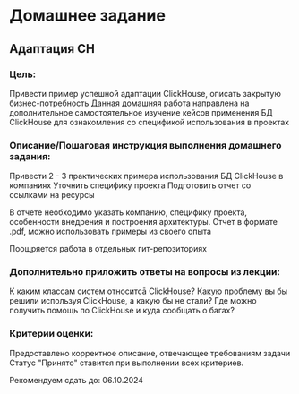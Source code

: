 # Домашнее задание
## Адаптация CH

### Цель:
Привести пример успешной адаптации ClickHouse, описать закрытую бизнес-потребность
Данная домашняя работа направлена на дополнительное самостоятельное изучение кейсов применения БД ClickHouse 
для ознакомления со спецификой использования в проектах


### Описание/Пошаговая инструкция выполнения домашнего задания:
Привести 2 - 3 практических примера использования БД ClickHouse в компаниях
Уточнить специфику проекта
Подготовить отчет со ссылками на ресурсы



В отчете необходимо указать компанию, специфику проекта, особенности внедрения и построения архитектуры. 
Отчет в формате .pdf, можно использовать примеры из своего опыта



Поощряется работа в отдельных гит-репозиториях



### Дополнительно приложить ответы на вопросы из лекции:
К каким классам систем относитсā ClickHouse?
Какую проблему вы бы решили используя ClickHouse, а какую бы не стали?
Где можно получить помощь по ClickHouse и куда сообщать о багах?

### Критерии оценки:
Предоставлено корректное описание, отвечающее требованиям задачи
Статус "Принято" ставится при выполнении всех критериев.

Рекомендуем сдать до: 06.10.2024
